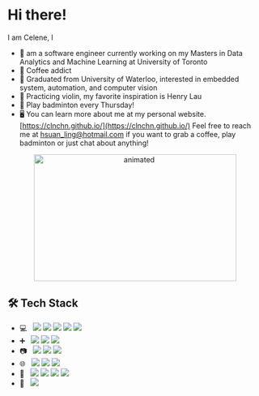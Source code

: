 # Hi there! 

I am Celene, I

- 🌱 am a software engineer currently working on my Masters in Data Analytics and Machine Learning at University of Toronto 
- 🍵 Coffee addict
- 🐳 Graduated from University of Waterloo, interested in embedded system, automation, and computer vision
- 🎵 Practicing violin, my favorite inspiration is Henry Lau
- 🏸 Play badminton every Thursday!
- 🖥 You can learn more about me at my personal website. [https://clnchn.github.io/](https://clnchn.github.io/)
Feel free to reach me at [hsuan_ling@hotmail.com](hsuan_ling@hotmail.com) if you want to grab a coffee, play badminton or just chat about anything!


<p align="center"><img src=https://media.giphy.com/media/aNqEFrYVnsS52/giphy.gif alt="animated" width="400" height="250"/> </p>


<!---
hl5chen/hl5chen is a ✨ special ✨ repository because its `README.md` (this file) appears on your GitHub profile.
You can click the Preview link to take a look at your changes.
--->


## 🛠 Tech Stack


-   💻   ![](https://img.shields.io/badge/Code-Python-informational?style=flat&logo=python&labelColor=203A43&logoColor=bdbdbd&color=18B3E8)
    ![](https://img.shields.io/badge/Code-CPP-informational?style=flat&logo=cpp&labelColor=203A43&logoColor=bdbdbd&color=18B3E8)
    ![](https://img.shields.io/badge/Code-Java-informational?style=flat&logo=java&labelColor=203A43&logoColor=bdbdbd&color=18B3E8)
    ![](https://img.shields.io/badge/Code-MATLAB-informational?style=flat&logo=mathworks&labelColor=203A43&logoColor=bdbdbd&color=18B3E8)
    ![](https://img.shields.io/badge/Shell-Bash-informational?style=flat&logo=gnu-bash&labelColor=203A43&logoColor=bdbdbd&color=18B3E8)
-   ➕   ![](https://img.shields.io/badge/Library-NumPy-informational?style=flat&logo=numpy&labelColor=203A43&logoColor=bdbdbd&color=18B3E8)
    ![](https://img.shields.io/badge/Library-SciPy-informational?style=flat&logo=scipy&labelColor=203A43&logoColor=bdbdbd&color=18B3E8)
    ![](https://img.shields.io/badge/Library-Matplotlib-informational?style=flat&logo=matplotlib&labelColor=203A43&logoColor=bdbdbd&color=18B3E8)
-   📷   ![](https://img.shields.io/badge/Library-OpenCV-informational?style=flat&logo=opencv&labelColor=203A43&logoColor=bdbdbd&color=18B3E8)
    ![](https://img.shields.io/badge/Library-FFmpeg-informational?style=flat&logo=ffmpeg&labelColor=203A43&logoColor=bdbdbd&color=18B3E8)
    ![](https://img.shields.io/badge/Library-TensorFlow_2.0-informational?style=flat&logo=tensorflow&labelColor=203A43&logoColor=bdbdbd&color=18B3E8)
-   🌐   
    ![](https://img.shields.io/badge/Web-HTML-informational?style=flat&logo=html&labelColor=203A43&logoColor=bdbdbd&color=18B3E8)
    ![](https://img.shields.io/badge/Web-CSS-informational?style=flat&logo=CSS&labelColor=203A43&logoColor=bdbdbd&color=18B3E8)
    ![](https://img.shields.io/badge/Web-JavaScript-informational?style=flat&logo=javascript&labelColor=203A43&logoColor=bdbdbd&color=18B3E8)
-   🔧   
    ![](https://img.shields.io/badge/Tool-Jupyter_notebook-informational?style=flat&logo=jupyter&labelColor=203A43&logoColor=bdbdbd&color=18B3E8)
    ![](https://img.shields.io/badge/Tool-Git-informational?style=flat&logo=git&labelColor=203A43&logoColor=bdbdbd&color=18B3E8)
    ![](https://img.shields.io/badge/Tool-SSH-informational?style=flat&logo=ssh&labelColor=203A43&logoColor=bdbdbd&color=18B3E8)
    ![](https://img.shields.io/badge/Tool-Vim-informational?style=flat&logo=vim&labelColor=203A43&logoColor=bdbdbd&color=18B3E8)
-   🎨   ![](https://img.shields.io/badge/Typesetting-LaTeX-informational?style=flat&logo=latex&labelColor=203A43&logoColor=bdbdbd&color=18B3E8)

